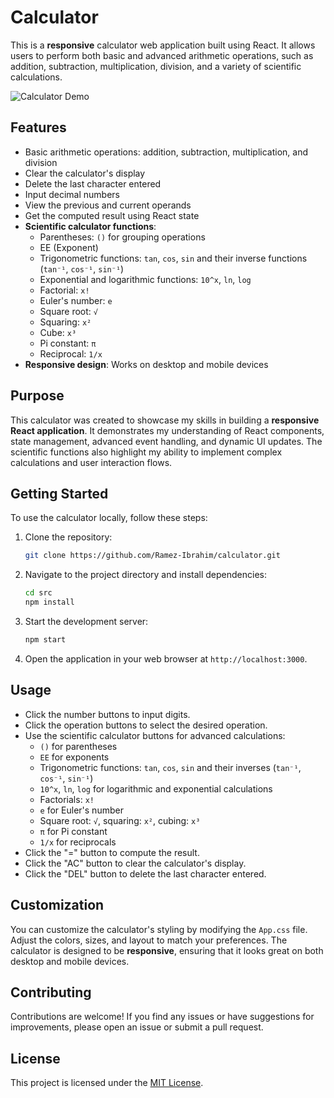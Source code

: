 
# Calculator

This is a **responsive** calculator web application built using React. It allows users to perform both basic and advanced arithmetic operations, such as addition, subtraction, multiplication, division, and a variety of scientific calculations.

![Calculator Demo](calculator-standard.png)

## Features

- Basic arithmetic operations: addition, subtraction, multiplication, and division
- Clear the calculator's display
- Delete the last character entered
- Input decimal numbers
- View the previous and current operands
- Get the computed result using React state
- **Scientific calculator functions**:
  - Parentheses: `()` for grouping operations
  - EE (Exponent)
  - Trigonometric functions: `tan`, `cos`, `sin` and their inverse functions (`tan⁻¹`, `cos⁻¹`, `sin⁻¹`)
  - Exponential and logarithmic functions: `10^x`, `ln`, `log`
  - Factorial: `x!`
  - Euler's number: `e`
  - Square root: `√`
  - Squaring: `x²`
  - Cube: `x³`
  - Pi constant: `π`
  - Reciprocal: `1/x`
- **Responsive design**: Works on desktop and mobile devices

## Purpose

This calculator was created to showcase my skills in building a **responsive React application**. It demonstrates my understanding of React components, state management, advanced event handling, and dynamic UI updates. The scientific functions also highlight my ability to implement complex calculations and user interaction flows.

## Getting Started

To use the calculator locally, follow these steps:

1. Clone the repository:

   ```bash
   git clone https://github.com/Ramez-Ibrahim/calculator.git
   ```

2. Navigate to the project directory and install dependencies:

   ```bash
   cd src
   npm install
   ```

3. Start the development server:

   ```bash
   npm start
   ```

4. Open the application in your web browser at `http://localhost:3000`.

## Usage

- Click the number buttons to input digits.
- Click the operation buttons to select the desired operation.
- Use the scientific calculator buttons for advanced calculations:
  - `()` for parentheses
  - `EE` for exponents
  - Trigonometric functions: `tan`, `cos`, `sin` and their inverses (`tan⁻¹`, `cos⁻¹`, `sin⁻¹`)
  - `10^x`, `ln`, `log` for logarithmic and exponential calculations
  - Factorials: `x!`
  - `e` for Euler's number
  - Square root: `√`, squaring: `x²`, cubing: `x³`
  - `π` for Pi constant
  - `1/x` for reciprocals
- Click the "=" button to compute the result.
- Click the "AC" button to clear the calculator's display.
- Click the "DEL" button to delete the last character entered.

## Customization

You can customize the calculator's styling by modifying the `App.css` file. Adjust the colors, sizes, and layout to match your preferences. The calculator is designed to be **responsive**, ensuring that it looks great on both desktop and mobile devices.

## Contributing

Contributions are welcome! If you find any issues or have suggestions for improvements, please open an issue or submit a pull request.

## License

This project is licensed under the [MIT License](LICENSE).
